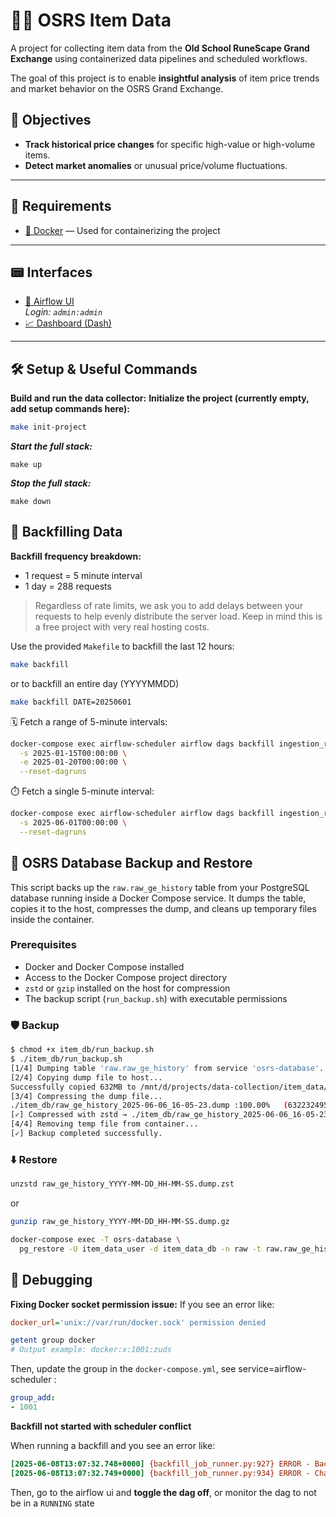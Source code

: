 # 🧙‍♂️ OSRS Item Data

A project for collecting item data from the **Old School RuneScape Grand Exchange** using containerized data pipelines and scheduled workflows.

The goal of this project is to enable **insightful analysis** of item price trends and market behavior on the OSRS Grand Exchange.

## 🎯 Objectives

- **Track historical price changes** for specific high-value or high-volume items.
- **Detect market anomalies** or unusual price/volume fluctuations.

---

## 🧰 Requirements

- [🐳 Docker](https://www.docker.com/) — Used for containerizing the project

---

## 📟 Interfaces

- [📅 Airflow UI](http://localhost:8080/home)  
  *Login: `admin:admin`*
- [📈 Dashboard (Dash)](http://localhost:8050)

---

## 🛠️ Setup & Useful Commands

**Build and run the data collector:**
**Initialize the project (currently empty, add setup commands here):**
```bash
make init-project
```
***Start the full stack:***
```
make up
```
***Stop the full stack:***
```
make down
```

## 🔁 Backfilling Data
**Backfill frequency breakdown:**
- 1 request = 5 minute interval
- 1 day = 288 requests
> Regardless of rate limits, we ask you to add delays between your requests to help evenly distribute the server load. Keep in mind this is a free project with very real hosting costs.

Use the provided `Makefile` to backfill the last 12 hours:
```bash
make backfill
```

or to backfill an entire day (YYYYMMDD)
```bash
make backfill DATE=20250601
```

🗓️ Fetch a range of 5-minute intervals:
```bash
docker-compose exec airflow-scheduler airflow dags backfill ingestion_raw_ge_history \
  -s 2025-01-15T00:00:00 \
  -e 2025-01-20T00:00:00 \
  --reset-dagruns
```

⏱️ Fetch a single 5-minute interval:
```bash
docker-compose exec airflow-scheduler airflow dags backfill ingestion_raw_ge_history \
  -s 2025-06-01T00:00:00 \
  --reset-dagruns
```

## 🔁 OSRS Database Backup and Restore
This script backs up the `raw.raw_ge_history` table from your PostgreSQL database running inside a Docker Compose service. 
It dumps the table, copies it to the host, compresses the dump, and cleans up temporary files inside the container.

### Prerequisites

- Docker and Docker Compose installed
- Access to the Docker Compose project directory
- `zstd` or `gzip` installed on the host for compression
- The backup script (`run_backup.sh`) with executable permissions

### 🛡️ Backup
```bash
$ chmod +x item_db/run_backup.sh
$ ./item_db/run_backup.sh
[1/4] Dumping table 'raw.raw_ge_history' from service 'osrs-database'...
[2/4] Copying dump file to host...
Successfully copied 632MB to /mnt/d/projects/data-collection/item_data/item_db/raw_ge_history_2025-06-06_16-05-23.dump
[3/4] Compressing the dump file...
./item_db/raw_ge_history_2025-06-06_16-05-23.dump :100.00%   (632232495 => 632245189 bytes, ./item_db/raw_ge_history_2025-06-06_16-05-23.dump.zst)
[✓] Compressed with zstd → ./item_db/raw_ge_history_2025-06-06_16-05-23.dump.zst
[4/4] Removing temp file from container...
[✓] Backup completed successfully.
```
### ⬇️ Restore
```bash
unzstd raw_ge_history_YYYY-MM-DD_HH-MM-SS.dump.zst
```
or
```bash
gunzip raw_ge_history_YYYY-MM-DD_HH-MM-SS.dump.gz
```
```bash
docker-compose exec -T osrs-database \
  pg_restore -U item_data_user -d item_data_db -n raw -t raw.raw_ge_history /tmp/raw_ge_history.dump
```

## 🐞 Debugging
**Fixing Docker socket permission issue:**
If you see an error like:
```ini
docker_url='unix://var/run/docker.sock' permission denied
```
```bash
getent group docker
# Output example: docker:x:1001:zuds
```

Then, update the group in the `docker-compose.yml`, see service=airflow-scheduler :
```yaml
group_add:
- 1001
```

**Backfill not started with scheduler conflict**

When running a backfill and you see an error like:
```ini
[2025-06-08T13:07:32.748+0000] {backfill_job_runner.py:927} ERROR - Backfill cannot be created for DagRun scheduled__2025-06-08T13:00:00+00:00 in 2025-06-08T13:00:00, as there's already scheduled in a RUNNING state.
[2025-06-08T13:07:32.749+0000] {backfill_job_runner.py:934} ERROR - Changing DagRun into BACKFILL would cause scheduler to lose track of executing tasks. Not changing DagRun type into BACKFILL, and trying insert another DagRun into database would cause database constraint violation for dag_id + execution_date combination. Please adjust backfill dates or wait for this DagRun to finish.
```

Then, go to the airflow ui and **toggle the dag off**, or monitor the dag to not be in a `RUNNING` state